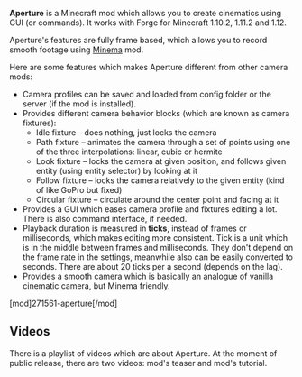 <?php template('banner', $__data__) ?>

<?php template('links', $__data__) ?> 

**Aperture** is a Minecraft mod which allows you to create cinematics using GUI (or commands). It works with Forge for Minecraft 1.10.2, 1.11.2 and 1.12. 

Aperture's features are fully frame based, which allows you to record smooth footage using [Minema](<?php echo $links['minema'] ?>) mod. 

Here are some features which makes Aperture different from other camera mods:

* Camera profiles can be saved and loaded from config folder or the server (if the mod is installed).
* Provides different camera behavior blocks (which are known as camera fixtures):
    * Idle fixture – does nothing, just locks the camera
    * Path fixture – animates the camera through a set of points using one of the three interpolations: linear, cubic or hermite
    * Look fixture – locks the camera at given position, and follows given entity (using entity selector) by looking at it
    * Follow fixture – locks the camera relatively to the given entity (kind of like GoPro but fixed)
    * Circular fixture – circulate around the center point and facing at it
* Provides a GUI which eases camera profile and fixtures editing a lot. There is also command interface, if needed.
* Playback duration is measured in **ticks**, instead of frames or milliseconds, which makes editing more consistent. Tick is a unit which is in the middle between frames and milliseconds. They don't depend on the frame rate in the settings, meanwhile also can be easily converted to seconds. There are about 20 ticks per a second (depends on the lag).
* Provides a smooth camera which is basically an analogue of vanilla cinematic camera, but Minema friendly.

<?php if ($domain === \mchorse\MCF): ?> 
[mod]271561-aperture[/mod]
<?php endif ?> 

## Videos

There is a playlist of videos which are about Aperture. At the moment of public release, there are two videos: mod's teaser and mod's tutorial.

<?php echo youtube('y7-WsAq6Vlg?list=PL6UPd2Tj65nFLGMBqKaeKOPNp2HOO86Uw', $domain) ?> 

<?php template('install', $__data__) ?> 

<?php template('terms', $__data__) ?> 

<?php template('media', $__data__) ?> 

<?php template('bugs', $__data__) ?> 